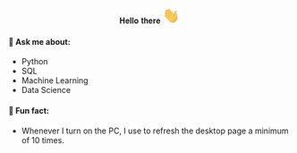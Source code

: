 <div align="center">
𝐇𝐞𝐥𝐥𝐨 𝐭𝐡𝐞𝐫𝐞 <img src="https://github.com/ABSphreak/ABSphreak/blob/master/gifs/Hi.gif" width="30px">
</div>

#### 💬 Ask me about:
- Python
- SQL
- Machine Learning
- Data Science

#### 🤪 Fun fact:
- Whenever I turn on the PC, I use to refresh the desktop page a minimum of 10 times.
